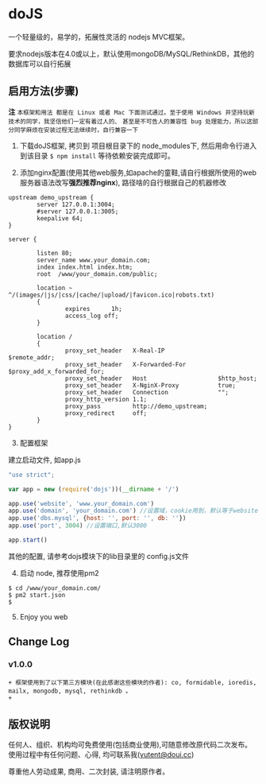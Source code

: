 # doJS 

一个轻量级的，易学的，拓展性灵活的 nodejs MVC框架。

要求nodejs版本在4.0或以上，默认使用mongoDB/MySQL/RethinkDB，其他的数据库可以自行拓展


## 启用方法(步骤)
**注** 
`本框架和用法 都是在 Linux 或者 Mac 下面测试通过。至于使用 Windows 并坚持玩新技术的同学，我坚信他们一定有着过人的、`
`甚至是不可告人的兼容性 bug 处理能力，所以这部分同学麻烦在安装过程无法继续时，自行兼容一下`


1. 下载doJS框架, 拷贝到 项目根目录下的 node_modules下, 然后用命令行进入到该目录
`$ npm install`
等待依赖安装完成即可。

2. 添加nginx配置(使用其他web服务,如apache的童鞋,请自行根据所使用的web服务器语法改写**强烈推荐nginx**), 路径啥的自行根据自己的机器修改

```shell
upstream demo_upstream {
        server 127.0.0.1:3004;
        #server 127.0.0.1:3005;
        keepalive 64;
}

server {

        listen 80;
        server_name www.your_domain.com;
        index index.html index.htm;
        root  /www/your_domain.com/public;

        location ~ ^/(images/|js/|css/|cache/|upload/|favicon.ico|robots.txt)
        {
                expires      1h;
                access_log off;
        }

        location /
        {
                proxy_set_header   X-Real-IP               $remote_addr;
                proxy_set_header   X-Forwarded-For         $proxy_add_x_forwarded_for;
                proxy_set_header   Host                    $http_host;
                proxy_set_header   X-NginX-Proxy           true;
                proxy_set_header   Connection              "";
                proxy_http_version 1.1;
                proxy_pass         http://demo_upstream;
                proxy_redirect     off;
        }
}
```


3. 配置框架

建立启动文件, 如app.js

```javascript
"use strict";

var app = new (require('dojs'))(__dirname + '/')

app.use('website', 'www.your_domain.com')
app.use('domain', 'your_domain.com') //设置域，cookie用到，默认等于website
app.use('dbs.mysql', {host: '', port: '', db: ''})
app.use('port', 3004) //设置端口,默认3000

app.start()

```


其他的配置, 请参考dojs模块下的lib目录里的 config.js文件


4. 启动 node, 推荐使用pm2

```shell
$ cd /www/your_domain.com/
$ pm2 start.json
$
```


5. Enjoy you web



##  Change Log

### v1.0.0
    + 框架使用到了以下第三方模块(在此感谢这些模块的作者): co, formidable, ioredis, mailx, mongodb, mysql, rethinkdb 。
    + 






## 版权说明


任何人、组织、机构均可免费使用(包括商业使用),可随意修改原代码二次发布。
使用过程中有任何问题、心得, 均可联系我(yutent@doui.cc)


尊重他人劳动成果, 商用、二次封装, 请注明原作者。